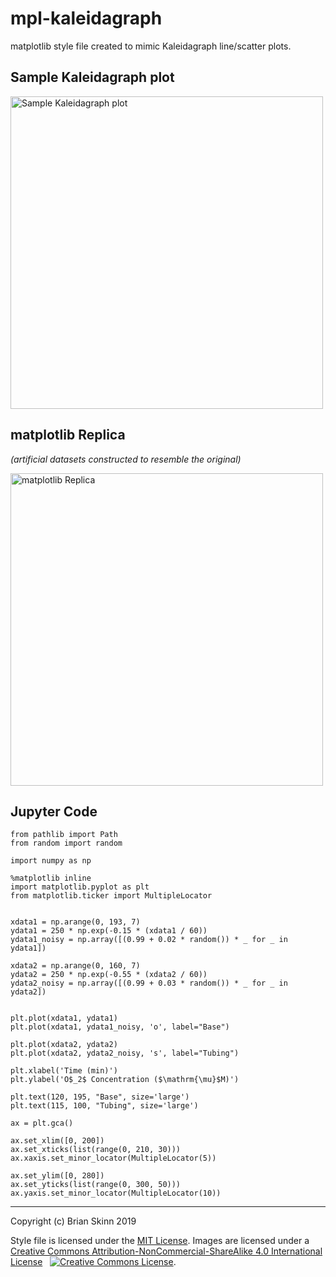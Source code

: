 # mpl-kaleidagraph

matplotlib style file created to mimic Kaleidagraph line/scatter plots.


## Sample Kaleidagraph plot

<img src="https://github.com/bskinn/mpl-kaleidagraph/raw/master/images/kal.png" alt="Sample Kaleidagraph plot" width="500px">


## matplotlib Replica

*(artificial datasets constructed to resemble the original)*

<img src="https://github.com/bskinn/mpl-kaleidagraph/raw/master/images/mpl.png" alt="matplotlib Replica" width="500px">


## Jupyter Code

```
from pathlib import Path
from random import random

import numpy as np

%matplotlib inline
import matplotlib.pyplot as plt
from matplotlib.ticker import MultipleLocator


xdata1 = np.arange(0, 193, 7)
ydata1 = 250 * np.exp(-0.15 * (xdata1 / 60))
ydata1_noisy = np.array([(0.99 + 0.02 * random()) * _ for _ in ydata1])

xdata2 = np.arange(0, 160, 7)
ydata2 = 250 * np.exp(-0.55 * (xdata2 / 60))
ydata2_noisy = np.array([(0.99 + 0.03 * random()) * _ for _ in ydata2])


plt.plot(xdata1, ydata1)
plt.plot(xdata1, ydata1_noisy, 'o', label="Base")

plt.plot(xdata2, ydata2)
plt.plot(xdata2, ydata2_noisy, 's', label="Tubing")

plt.xlabel('Time (min)')
plt.ylabel('O$_2$ Concentration ($\mathrm{\mu}$M)')

plt.text(120, 195, "Base", size='large')
plt.text(115, 100, "Tubing", size='large')

ax = plt.gca()

ax.set_xlim([0, 200])
ax.set_xticks(list(range(0, 210, 30)))
ax.xaxis.set_minor_locator(MultipleLocator(5))

ax.set_ylim([0, 280])
ax.set_yticks(list(range(0, 300, 50)))
ax.yaxis.set_minor_locator(MultipleLocator(10))
```

-----

Copyright (c) Brian Skinn 2019

Style file is licensed under the [MIT License](https://github.com/bskinn/mpl-kaleidagraph/blob/master/LICENSE.txt).
Images are licensed under a <a rel="license" href="http://creativecommons.org/licenses/by-nc-sa/4.0/">Creative Commons Attribution-NonCommercial-ShareAlike 4.0 International License</a> &nbsp; <a rel="license" href="http://creativecommons.org/licenses/by-nc-sa/4.0/"><img alt="Creative Commons License" style="border-width:0" src="https://i.creativecommons.org/l/by-nc-sa/4.0/88x31.png" /></a>.
